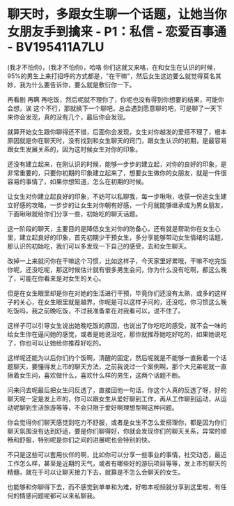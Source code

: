 # 聊天时，多跟女生聊一个话题，让她当你女朋友手到擒来 - P1：私信 - 恋爱百事通 - BV195411A7LU

(我才不怕你)，(我才不怕你)，哈咯 你们这就又来咯，在和女生在认识的时候，95%的男生上来打招呼的方式都是，"在干嘛"，然后女生这边要么就觉得莫名其妙，我为什么要告诉你，要么就是敷衍你一下。

再看剧 再瞒 再吃饭，然后呢就不理你了，你呢也没有得到你想要的结果，可能你会想，诶 这个不行，那就换下一个聊吧，总会遇到愿意聊的吧，可是聊了一天下来你会发现，真的没有几个，最后你会发现。

就算开始女生跟你聊得还不错，后面你会发现，女生对你越发的爱搭不理了，根本原因就是你在聊天时，没有找到和女生聊天的窍门，跟女生认识的初期，是最容易跟女生发展关系的，因为这时候女生对你的印象。

还没有建立起来，在刚认识的时候，能够一步步的建立起，对你的良好的印象，是非常重要的，只要你初期的印象建立起来了，想要女生做你的女朋友，就是一件很容易的事情了，如果你想知道，怎么在初期的时候。

让女生对你建立起良好的印象，不妨可以私聊我，每一步啾啾，收获一份追女生建立好感的攻略，一步步的让女生对你朝有好感，一个月就能够继承成为男女朋友，下面啾啾就给你们分享一些，初始吃的聊天话题。

这一阶段的聊天，主要目的是降低女生对你的防备心，还有就是帮助你在女生心里，建立起良好的印象，首先初期少干预女生，多分享能够带动女生情绪的话题，那认识的初始吃，我们可以多发现一下自己的感受，去和女生聊天。

改掉一上来就问你在干嘛这个习惯，比如这样子，今天家里好累哦，干嘛不吃完饭你呢，还没吃呢，那这时候估计就有很多男生会问，你为什么没有吃啊，都这么晚了，可能在你看来是对女生的关心。

但是在女生眼里却是你在对她的生活进行干预，毕竟你们还没有太熟，或多的这样子的关心，在女生眼里就是越界，你呢是可以这样子问的，还没吃，你习惯这么晚吃饭吗，我之前晚吃饭，不过我准备拿在对我看可以，说不住了。

这样子可以引导女生说出她晚吃饭的原因，也说出了你吃吃的感受，就不会一味的给女生你在逼问她的感觉，或者是她说没吃，那你就推荐她吃好吃的，如果她说吃了，你也可以让她给你推荐好吃的。

这样呢还能为以后你们约个饭啊，清醒的固定，然后呢就是不能够一直揪着一个话题聊天，要懂得发上市的聊天方法，之前我说过一个案例啊，那个大兄弟呢就一直揪着女生问，喜欢做什么，喜欢什么样的男生，这两个话题不断。

问来问去呢最后把女生问反透了，直接回他一句话，你这个人真的反透了呀，好的聊天呢一定是发上市的，你可以跟女生从爱好聊到工作，再从工作聊到运动，从运动呢聊到生活旅游等等，不会只限于爱好啊理想型啊这种问题。

你会觉得你们聊天感觉到吃力不舒服，或者是女生不怎么爱搭理你，都是因为你们聊天氛围没有达到舒适，要是你们聊得好，你就会发现你们的聊天关系，异常的顺畅和舒服，特别呢是你们之间的进展呢也会特别的快。

不只是这些可以套用伙伴的啊，比如你可以分享一些事业的事情，社交动态，最近工作怎么样，甚至是近期的天气，或者有哪些好的游玩项目等等，发上市的聊天的精髓，就在于可以让聊天接力下去，就算是不怎么会聊天的女生。

也能够和你聊得下去，而不感觉到单单和为难，好啦本视频就分享到这里啦，有任何的情感问题呢都可以来私聊我。

